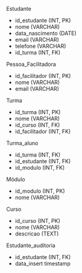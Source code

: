 Estudante
- id_estudante (INT, PK)
- nome (VARCHAR)
- data_nascimento (DATE)
- email (VARCHAR)
- telefone (VARCHAR)
- id_turma (INT, FK)

Pessoa_Facilitadora
- id_facilitador (INT, PK)
- nome (VARCHAR)
- email (VARCHAR)

Turma
- id_turma (INT, PK)
- nome (VARCHAR)
- id_curso (INT, FK)
- id_facilitador (INT, FK)

Turma_aluno
- id_turma (INT, FK)
- id_estudante (INT, FK)
- id_modulo (INT, FK)

Módulo
- id_modulo (INT, PK)
- nome (VARCHAR)

Curso
- id_curso (INT, PK)
- nome (VARCHAR)
- descricao (TEXT)

Estudante_auditoria
- id_estudante (INT, FK)
- data_insert timestamp
